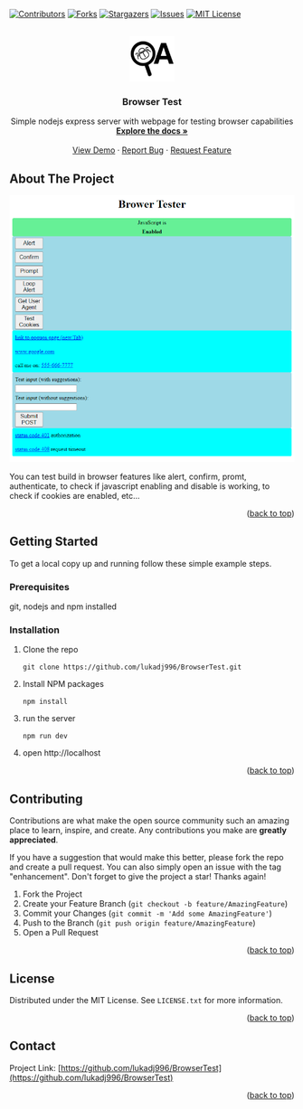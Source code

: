 <div id="top"></div>
<!--
*** Thanks for checking out the Best-README-Template. If you have a suggestion
*** that would make this better, please fork the repo and create a pull request
*** or simply open an issue with the tag "enhancement".
*** Don't forget to give the project a star!
*** Thanks again! Now go create something AMAZING! :D
-->



<!-- PROJECT SHIELDS -->
<!--
*** I'm using markdown "reference style" links for readability.
*** Reference links are enclosed in brackets [ ] instead of parentheses ( ).
*** See the bottom of this document for the declaration of the reference variables
*** for contributors-url, forks-url, etc. This is an optional, concise syntax you may use.
*** https://www.markdownguide.org/basic-syntax/#reference-style-links
-->
[![Contributors][contributors-shield]][contributors-url]
[![Forks][forks-shield]][forks-url]
[![Stargazers][stars-shield]][stars-url]
[![Issues][issues-shield]][issues-url]
[![MIT License][license-shield]][license-url]
<!-- [![LinkedIn][linkedin-shield]][linkedin-url] -->



<!-- PROJECT LOGO -->
<br />
<div align="center">
  <a href="https://github.com/lukadj996/BrowserTest">
    <img src="static/Icon/android-chrome-512x512.png" alt="Logo" width="80" height="80">
  </a>

<h3 align="center">Browser Test</h3>

  <p align="center">
    Simple nodejs express server with webpage for testing browser capabilities
    <br />
    <a href="https://github.com/lukadj996/BrowserTest"><strong>Explore the docs »</strong></a>
    <br />
    <br />
    <a href="https://github.com/lukadj996/BrowserTest">View Demo</a>
    ·
    <a href="https://github.com/lukadj996/BrowserTest/issues">Report Bug</a>
    ·
    <a href="https://github.com/lukadj996/BrowserTest/issues">Request Feature</a>
  </p>
</div>


<!-- ABOUT THE PROJECT -->
## About The Project

[![Product Name Screen Shot][product-screenshot]](https://test.lukaluci.com)

You can test build in browser features like alert, confirm, promt, authenticate, to check if javascript enabling and disable is working, to check if cookies are enabled, etc...

<p align="right">(<a href="#top">back to top</a>)</p>


<!-- GETTING STARTED -->
## Getting Started

To get a local copy up and running follow these simple example steps.

### Prerequisites

git, nodejs and npm installed

### Installation

1. Clone the repo
   ```
   git clone https://github.com/lukadj996/BrowserTest.git
   ```
3. Install NPM packages
   ```
   npm install
   ```
4. run the server
   ```
   npm run dev
   ```
5. open http://localhost

<p align="right">(<a href="#top">back to top</a>)</p>


<!-- CONTRIBUTING -->
## Contributing

Contributions are what make the open source community such an amazing place to learn, inspire, and create. Any contributions you make are **greatly appreciated**.

If you have a suggestion that would make this better, please fork the repo and create a pull request. You can also simply open an issue with the tag "enhancement".
Don't forget to give the project a star! Thanks again!

1. Fork the Project
2. Create your Feature Branch (`git checkout -b feature/AmazingFeature`)
3. Commit your Changes (`git commit -m 'Add some AmazingFeature'`)
4. Push to the Branch (`git push origin feature/AmazingFeature`)
5. Open a Pull Request

<p align="right">(<a href="#top">back to top</a>)</p>


<!-- LICENSE -->
## License

Distributed under the MIT License. See `LICENSE.txt` for more information.

<p align="right">(<a href="#top">back to top</a>)</p>


<!-- CONTACT -->
## Contact

Project Link: [https://github.com/lukadj996/BrowserTest](https://github.com/lukadj996/BrowserTest)

<p align="right">(<a href="#top">back to top</a>)</p>

<!-- MARKDOWN LINKS & IMAGES -->
<!-- https://www.markdownguide.org/basic-syntax/#reference-style-links -->
[contributors-shield]: https://img.shields.io/github/contributors/lukadj996/BrowserTest.svg?style=for-the-badge
[contributors-url]: https://github.com/lukadj996/BrowserTest/graphs/contributors
[forks-shield]: https://img.shields.io/github/forks/lukadj996/BrowserTest.svg?style=for-the-badge
[forks-url]: https://github.com/lukadj996/BrowserTest/network/members
[stars-shield]: https://img.shields.io/github/stars/lukadj996/BrowserTest.svg?style=for-the-badge
[stars-url]: https://github.com/lukadj996/BrowserTest/stargazers
[issues-shield]: https://img.shields.io/github/issues/lukadj996/BrowserTest.svg?style=for-the-badge
[issues-url]: https://github.com/lukadj996/BrowserTest/issues
[license-shield]: https://img.shields.io/github/license/lukadj996/BrowserTest.svg?style=for-the-badge
[license-url]: https://github.com/lukadj996/BrowserTest/blob/master/LICENSE.txt
[linkedin-shield]: https://img.shields.io/badge/-LinkedIn-black.svg?style=for-the-badge&logo=linkedin&colorB=555
[linkedin-url]: https://linkedin.com/in/linkedin_username
[product-screenshot]: images/screenshot.png 
